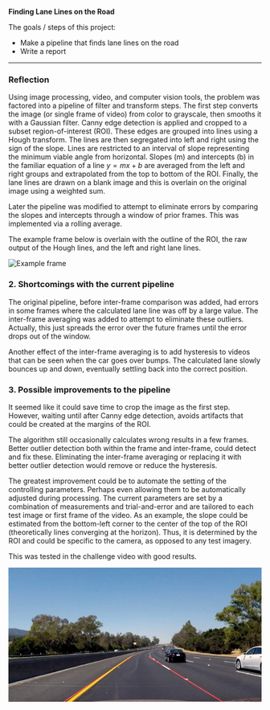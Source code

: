 **Finding Lane Lines on the Road**

The goals / steps of this project:
* Make a pipeline that finds lane lines on the road
* Write a report


---

### Reflection

Using image processing, video, and computer vision tools, the problem was factored into a pipeline of filter and transform steps. The first step converts the image (or single frame of video) from color to grayscale, then smooths it with a Gaussian filter. Canny edge detection is applied and cropped to a subset region-of-interest (ROI). These edges are grouped into lines using a Hough transform. The lines are then segregated into left and right using the sign of the slope. Lines are restricted to an interval of slope representing the minimum viable angle from horizontal. Slopes (m) and intercepts (b) in the familiar equation of a line $y=mx+b$ are averaged from the left and right groups and extrapolated from the top to bottom of the ROI. Finally, the lane lines are drawn on a blank image and this is overlain on the original image using a weighted sum.

Later the pipeline was modified to attempt to eliminate errors by comparing the slopes and intercepts through a window of prior frames. This was implemented via a rolling average.

The example frame below is overlain with the outline of the ROI, the raw output of the Hough lines, and the left and right lane lines.

[image1]: ./examples/testframe2.png "Analysis output"

![Example frame][image1]


### 2. Shortcomings with the current pipeline

The original pipeline, before inter-frame comparison was added, had errors in some frames where the calculated lane line was off by a large value. The inter-frame averaging was added to attempt to eliminate these outliers. Actually, this just spreads the error over the future frames until the error drops out of the window.

Another effect of the inter-frame averaging is to add hysteresis to videos that can be seen when the car goes over bumps. The calculated lane slowly bounces up and down, eventually settling back into the correct position.

### 3. Possible improvements to the pipeline

It seemed like it could save time to crop the image as the first step. However, waiting until after Canny edge detection, avoids artifacts that could be created at the margins of the ROI.

The algorithm still occasionally calculates wrong results in a few frames. Better outlier detection both within the frame and inter-frame, could detect and fix these. Eliminating the inter-frame averaging or replacing it with better outlier detection would remove or reduce the hysteresis.

The greatest improvement could be to automate the setting of the controlling parameters. Perhaps even allowing them to be automatically adjusted during processing. The current parameters are set by a combination of measurements and trial-and-error and are tailored to each test image or first frame of the video. As an example, the slope could be estimated from the bottom-left corner to the center of the top of the ROI (theoretically lines converging at the horizon). Thus, it is determined by the ROI and could be specific to the camera, as opposed to any test imagery.

This was tested in the challenge video with good results.

[video1]: ./examples/challeng0.jpg "Challenge video with lanes"
[![Example video][video1]](http://localhost:8888/notebooks/examples/challenge.mp4)
